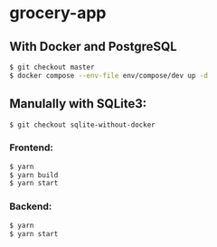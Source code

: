 # grocery-app

## With Docker and PostgreSQL

```sh
$ git checkout master
$ docker compose --env-file env/compose/dev up -d
```

## Manulally with SQLite3:

```sh
$ git checkout sqlite-without-docker
```

### Frontend:

```sh
$ yarn
$ yarn build
$ yarn start
```

### Backend: 

```sh
$ yarn
$ yarn start
```